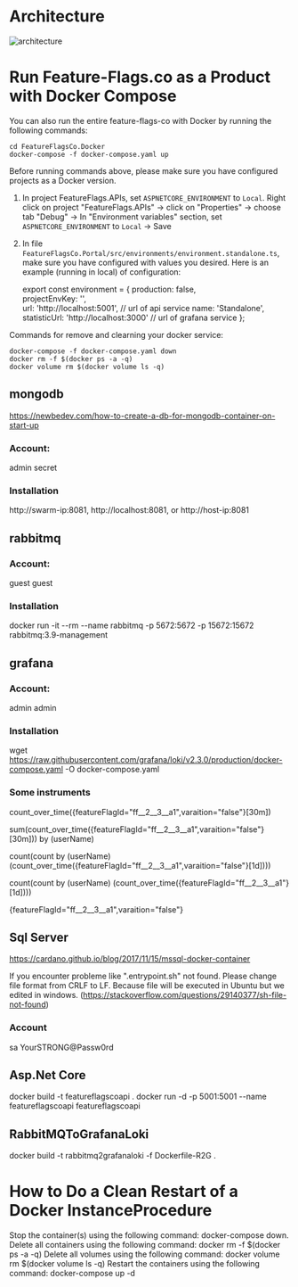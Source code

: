 # Architecture

![architecture](https://user-images.githubusercontent.com/68597908/130388173-dbdafb6f-49e5-4225-9f02-e1327bdcfde5.png)



# Run Feature-Flags.co as a Product with Docker Compose

You can also run the entire feature-flags-co with Docker by running the following commands:

    cd FeatureFlagsCo.Docker
    docker-compose -f docker-compose.yaml up

Before running commands above, please make sure you have configured projects as a Docker version.

1. In project FeatureFlags.APIs, set `ASPNETCORE_ENVIRONMENT` to `Local`. Right click on project "FeatureFlags.APIs" -> click on "Properties" -> choose tab "Debug" -> In "Environment variables" section, set `ASPNETCORE_ENVIRONMENT` to `Local` -> Save
2. In file `FeatureFlagsCo.Portal/src/environments/environment.standalone.ts`, make sure you have configured with values you desired. Here is an example (running in local) of configuration:

    export const environment = {
      production: false,  
      projectEnvKey: '',  
      url: 'http://localhost:5001',  // url of api service
      name: 'Standalone',
      statisticUrl: 'http://localhost:3000'   // url of grafana service
    };


Commands for remove and clearning your docker service:

    docker-compose -f docker-compose.yaml down
    docker rm -f $(docker ps -a -q)
    docker volume rm $(docker volume ls -q)


## mongodb 
https://newbedev.com/how-to-create-a-db-for-mongodb-container-on-start-up
### Account:
admin secret
### Installation
http://swarm-ip:8081, http://localhost:8081, or http://host-ip:8081

## rabbitmq
### Account:
guest guest
### Installation
docker run -it --rm --name rabbitmq -p 5672:5672 -p 15672:15672 rabbitmq:3.9-management

## grafana 
### Account:
admin admin
### Installation
wget https://raw.githubusercontent.com/grafana/loki/v2.3.0/production/docker-compose.yaml -O docker-compose.yaml
### Some instruments
count_over_time({featureFlagId="ff__2__3__a1",varaition="false"}[30m])

sum(count_over_time({featureFlagId="ff__2__3__a1",varaition="false"}[30m])) by (userName)

count(count by (userName) (count_over_time({featureFlagId="ff__2__3__a1",varaition="false"}[1d])))

count(count by (userName) (count_over_time({featureFlagId="ff__2__3__a1"}[1d])))

{featureFlagId="ff__2__3__a1",varaition="false"}


## Sql Server

https://cardano.github.io/blog/2017/11/15/mssql-docker-container

If you encounter probleme like ".entrypoint.sh" not found. Please change file format from CRLF to LF. Because file will be executed in Ubuntu but we edited in windows. (https://stackoverflow.com/questions/29140377/sh-file-not-found)

### Account
sa YourSTRONG@Passw0rd


## Asp.Net Core
docker build -t featureflagscoapi .
docker run -d -p 5001:5001 --name featureflagscoapi featureflagscoapi

## RabbitMQToGrafanaLoki
docker build -t rabbitmq2grafanaloki -f Dockerfile-R2G .


# How to Do a Clean Restart of a Docker InstanceProcedure

Stop the container(s) using the following command: docker-compose down.
Delete all containers using the following command: docker rm -f $(docker ps -a -q)
Delete all volumes using the following command: docker volume rm $(docker volume ls -q)
Restart the containers using the following command: docker-compose up -d

